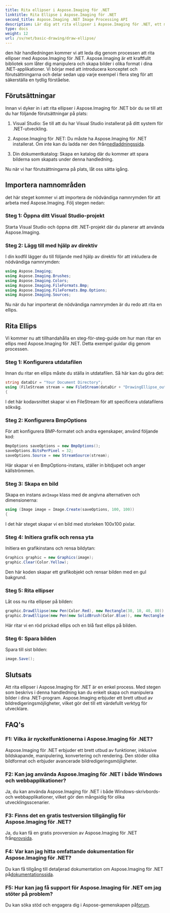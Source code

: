 ```yaml
---
title: Rita ellipser i Aspose.Imaging för .NET
linktitle: Rita Ellipse i Aspose.Imaging för .NET
second_title: Aspose.Imaging .NET Image Processing API
description: Lär dig att rita ellipser i Aspose.Imaging för .NET, ett mångsidigt bildmanipuleringsbibliotek. Skapa fantastisk grafik med lätthet.
type: docs
weight: 12
url: /sv/net/basic-drawing/draw-ellipse/
---
```

den här handledningen kommer vi att leda dig genom processen att rita ellipser med Aspose.Imaging för .NET. Aspose.Imaging är ett kraftfullt bibliotek som låter dig manipulera och skapa bilder i olika format i dina .NET-applikationer. Vi börjar med att introducera konceptet och förutsättningarna och delar sedan upp varje exempel i flera steg för att säkerställa en tydlig förståelse.

## Förutsättningar

Innan vi dyker in i att rita ellipser i Aspose.Imaging för .NET bör du se till att du har följande förutsättningar på plats:

1. Visual Studio: Se till att du har Visual Studio installerat på ditt system för .NET-utveckling.

2.  Aspose.Imaging för .NET: Du måste ha Aspose.Imaging för .NET installerat. Om inte kan du ladda ner den från[nedladdningssida](https://releases.aspose.com/imaging/net/).

3. Din dokumentkatalog: Skapa en katalog där du kommer att spara bilderna som skapats under denna handledning.

Nu när vi har förutsättningarna på plats, låt oss sätta igång.

## Importera namnområden

det här steget kommer vi att importera de nödvändiga namnrymden för att arbeta med Aspose.Imaging. Följ stegen nedan:

### Steg 1: Öppna ditt Visual Studio-projekt

Starta Visual Studio och öppna ditt .NET-projekt där du planerar att använda Aspose.Imaging.

### Steg 2: Lägg till med hjälp av direktiv

I din kodfil lägger du till följande med hjälp av direktiv för att inkludera de nödvändiga namnrymden:

```csharp
using Aspose.Imaging;
using Aspose.Imaging.Brushes;
using Aspose.Imaging.Colors;
using Aspose.Imaging.FileFormats.Bmp;
using Aspose.Imaging.FileFormats.Bmp.Options;
using Aspose.Imaging.Sources;
```

Nu när du har importerat de nödvändiga namnrymden är du redo att rita en ellips.

## Rita Ellips

Vi kommer nu att tillhandahålla en steg-för-steg-guide om hur man ritar en ellips med Aspose.Imaging för .NET. Detta exempel guidar dig genom processen.

### Steg 1: Konfigurera utdatafilen

Innan du ritar en ellips måste du ställa in utdatafilen. Så här kan du göra det:

```csharp
string dataDir = "Your Document Directory";
using (FileStream stream = new FileStream(dataDir + "DrawingEllipse_out.bmp", FileMode.Create))
{
```

I det här kodavsnittet skapar vi en FileStream för att specificera utdatafilens sökväg.

### Steg 2: Konfigurera BmpOptions

För att konfigurera BMP-formatet och andra egenskaper, använd följande kod:

```csharp
BmpOptions saveOptions = new BmpOptions();
saveOptions.BitsPerPixel = 32;
saveOptions.Source = new StreamSource(stream);
```

Här skapar vi en BmpOptions-instans, ställer in bitdjupet och anger källströmmen.

### Steg 3: Skapa en bild

 Skapa en instans av`Image` klass med de angivna alternativen och dimensionerna:

```csharp
using (Image image = Image.Create(saveOptions, 100, 100))
{
```

I det här steget skapar vi en bild med storleken 100x100 pixlar.

### Steg 4: Initiera grafik och rensa yta

Initiera en grafikinstans och rensa bildytan:

```csharp
Graphics graphic = new Graphics(image);
graphic.Clear(Color.Yellow);
```

Den här koden skapar ett grafikobjekt och rensar bilden med en gul bakgrund.

### Steg 5: Rita ellipser

Låt oss nu rita ellipser på bilden:

```csharp
graphic.DrawEllipse(new Pen(Color.Red), new Rectangle(30, 10, 40, 80));
graphic.DrawEllipse(new Pen(new SolidBrush(Color.Blue)), new Rectangle(10, 30, 80, 40));
```

Här ritar vi en röd prickad ellips och en blå fast ellips på bilden.

### Steg 6: Spara bilden

Spara till sist bilden:

```csharp
image.Save();
```

## Slutsats

Att rita ellipser i Aspose.Imaging för .NET är en enkel process. Med stegen som beskrivs i denna handledning kan du enkelt skapa och manipulera bilder i dina .NET-program. Aspose.Imaging erbjuder ett brett utbud av bildredigeringsmöjligheter, vilket gör det till ett värdefullt verktyg för utvecklare.

## FAQ's

### F1: Vilka är nyckelfunktionerna i Aspose.Imaging för .NET?

Aspose.Imaging för .NET erbjuder ett brett utbud av funktioner, inklusive bildskapande, manipulering, konvertering och rendering. Den stöder olika bildformat och erbjuder avancerade bildredigeringsmöjligheter.

### F2: Kan jag använda Aspose.Imaging för .NET i både Windows och webbapplikationer?

Ja, du kan använda Aspose.Imaging för .NET i både Windows-skrivbords- och webbapplikationer, vilket gör den mångsidig för olika utvecklingsscenarier.

### F3: Finns det en gratis testversion tillgänglig för Aspose.Imaging för .NET?

 Ja, du kan få en gratis provversion av Aspose.Imaging för .NET från[provsida](https://releases.aspose.com/).

### F4: Var kan jag hitta omfattande dokumentation för Aspose.Imaging för .NET?

 Du kan få tillgång till detaljerad dokumentation om Aspose.Imaging för .NET på[dokumentationssida](https://reference.aspose.com/imaging/net/).

### F5: Hur kan jag få support för Aspose.Imaging för .NET om jag stöter på problem?

 Du kan söka stöd och engagera dig i Aspose-gemenskapen på[forum](https://forum.aspose.com/).